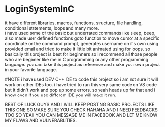 # LoginSystemInC
it have different libraries, macros, functions, structure, file handling, conditional statements, loops and many more.  
i have used some of the basic but underrated commands like sleep, beep, also made user defined functions goto function to move cursor at a specific coordinate on the command prompt, 
generates username on it's own using provided email and tried to make it little bit animated using for loops. 
so basically this project is best for beginners so i recommend all those people who are beginner like me in C programming or any other programming language.
you can take this project as reference and make your own project in your favorite language.


#NOTE
i have used DEV C++ IDE to code this project so i am not sure it will work on other IDEs too. i have tried to run this very same code on VS code but it didn't work and pop up some errors. so yeah heads up for that and i know even if you use different IDE you will make it run. 

BEST OF LUCK GUYS AND I WILL KEEP POSTING BASIC PROJECTS LIKE THIS ONE SO MAKE SURE YOU CHECK HAHAHA AND I NEED FEEDBACKS TOO SO YEAH YOU CAN MESSAGE ME IN FACEBOOK AND LET ME KNOW MY FLAWS AND VULNERABLITIES.
